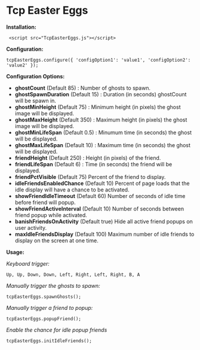 # Tcp Easter Eggs

**Installation:**

     <script src="TcpEasterEggs.js"></script>

**Configuration:**

    tcpEasterEggs.configure({ 'configOption1': 'value1', 'configOption2': 'value2' });

**Configuration Options:**

 - **ghostCount** (Default 85) : Number of ghosts to spawn.
 - **ghostSpawnDuration** (Default 15) : Duration (in seconds) ghostCount will be spawn in.
 - **ghostMinHeight** (Default 75) : Minimum height (in pixels) the ghost image will be displayed.
 - **ghostMaxHeight** (Default 350) : Maximum height (in pixels) the ghost image will be displayed.
 - **ghostMinLifeSpan** (Default 0.5) : Minumum time (in seconds) the ghost will be displayed.
 - **ghostMaxLifeSpan** (Default 10) : Maximum time (in seconds) the ghost will be displayed.
 - **friendHeight** (Default 250) : Height (in pixels) of the friend.
 - **friendLifeSpan** (Default 6) : Time (in seconds) the friend will be displayed.
 - **friendPctVisible** (Default 75) Percent of the friend to display.
 - **idleFriendsEnabledChance** (Default 10) Percent of page loads that the idle display will have a chance to be activated.
 - **showFriendIdleTimeout** (Default 60) Number of seconds of idle time before friend will popup.
 - **showFriendActiveInterval** (Default 10) Number of seconds between friend popup while activated.
 - **banishFriendsOnActivity** (Default true) Hide all active friend popups on user activity.
 - **maxIdleFriendsDisplay** (Default 100) Maximum number of idle friends to display on the screen at one time.

**Usage:**

*Keyboard trigger:*

    Up, Up, Down, Down, Left, Right, Left, Right, B, A

*Manually trigger the ghosts to spawn:*

    tcpEasterEggs.spawnGhosts();

*Manually trigger a friend to popup:*

    tcpEasterEggs.popupFriend();
	
*Enable the chance for idle popup friends*

	tcpEasterEggs.initIdleFriends();

